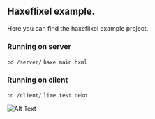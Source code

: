 ## Haxeflixel example.

Here you can find the haxeflixel example project. 

### Running on server
`cd /server/`
`haxe main.hxml`

### Running on client
`cd /client/`
`lime test neko`

![Alt Text]( https://i.gyazo.com/ac4a593db899f974a85293b723b5f6da.gif )
